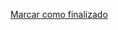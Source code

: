<a onclick="test()" href="https://fxlearning.142-44-244-147.nip.io/finish/privileges-owner" target="_parent" class="btn primary-btn">Marcar como finalizado</a>
